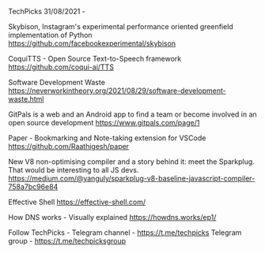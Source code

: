 TechPicks 31/08/2021 -

Skybison, Instagram's experimental performance oriented greenfield implementation of Python
https://github.com/facebookexperimental/skybison

CoquiTTS - Open Source Text-to-Speech framework
https://github.com/coqui-ai/TTS

Software Development Waste
https://neverworkintheory.org/2021/08/29/software-development-waste.html

GitPals is a web and an Android app to find a team or become involved in an open source development
https://www.gitpals.com/page/1

Paper - Bookmarking and Note-taking extension for VSCode
https://github.com/Raathigesh/paper

New V8 non-optimising compiler and a story behind it: meet the Sparkplug. That would be interesting to all JS devs.
https://medium.com/@yanguly/sparkplug-v8-baseline-javascript-compiler-758a7bc96e84

Effective Shell
https://effective-shell.com/

How DNS works - Visually explained
https://howdns.works/ep1/

Follow TechPicks -
Telegram channel - https://t.me/techpicks
Telegram group - https://t.me/techpicksgroup